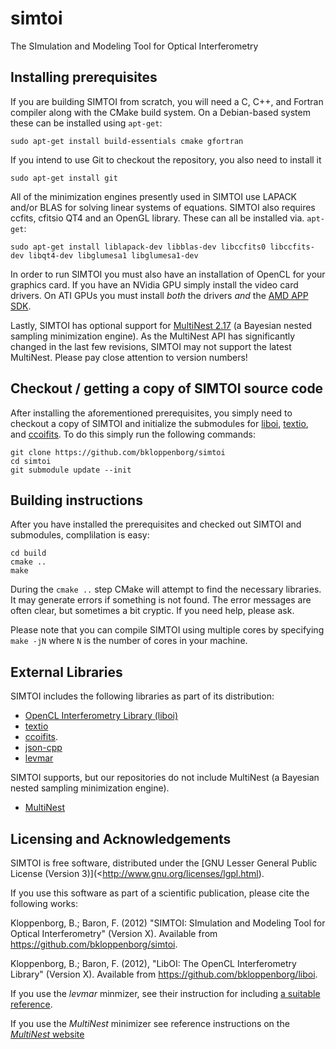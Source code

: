 simtoi
======

The SImulation and Modeling Tool for Optical Interferometry

## Installing prerequisites

If you are building SIMTOI from scratch, you will need a C, C++, and Fortran
compiler along with the CMake build system. On a Debian-based system these
can be installed using `apt-get`:

    sudo apt-get install build-essentials cmake gfortran

If you intend to use Git to checkout the repository, you also need to install it

    sudo apt-get install git

All of the minimization engines presently used in SIMTOI use LAPACK and/or BLAS
for solving linear systems of equations. SIMTOI also requires ccfits, cfitsio
QT4 and an OpenGL library. These can all be installed via. `apt-get`:

    sudo apt-get install liblapack-dev libblas-dev libccfits0 libccfits-dev libqt4-dev libglumesa1 libglumesa1-dev

In order to run SIMTOI you must also have an installation of OpenCL for your graphics
card. If you have an NVidia GPU simply install the video card drivers. On ATI GPUs
you must install *both* the drivers *and* the [AMD APP SDK](http://developer.amd.com/tools/heterogeneous-computing/amd-accelerated-parallel-processing-app-sdk/).

Lastly, SIMTOI has optional support for [MultiNest 2.17](http://ccpforge.cse.rl.ac.uk/gf/project/multinest/)
(a Bayesian nested sampling minimization engine). As the MultiNest API has significantly changed
in the last few revisions, SIMTOI may not support the latest MultiNest. Please pay close attention
to version numbers!

## Checkout / getting a copy of SIMTOI source code

After installing the aforementioned prerequisites, you simply need to checkout
a copy of SIMTOI and initialize the submodules for [liboi](https://github.com/bkloppenborg/liboi),
 [textio](https://github.com/bkloppenborg/textio), and [ccoifits](https://github.com/bkloppenborg/ccoifits).
To do this simply run the following commands:

    git clone https://github.com/bkloppenborg/simtoi
    cd simtoi
    git submodule update --init

## Building instructions

After you have installed the prerequisites and checked out SIMTOI and submodules, complilation
is easy:

    cd build
    cmake ..
    make

During the `cmake ..` step CMake will attempt to find the necessary libraries.
It may generate errors if something is not found. The error messages are often
clear, but sometimes a bit cryptic. If you need help, please ask.

Please note that you can compile SIMTOI using multiple cores by specifying
`make -jN` where `N` is the number of cores in your machine.

## External Libraries

SIMTOI includes the following libraries as part of its distribution:
* [OpenCL Interferometry Library (liboi)](https://github.com/bkloppenborg/liboi)
* [textio](https://github.com/bkloppenborg/textio)
* [ccoifits](https://github.com/bkloppenborg/ccoifits).
* [json-cpp](http://sourceforge.net/projects/jsoncpp/)
* [levmar](http://www.ics.forth.gr/~lourakis/levmar/)

SIMTOI supports, but our repositories do not include MultiNest (a Bayesian nested
sampling minimization engine).
* [MultiNest](http://ccpforge.cse.rl.ac.uk/gf/project/multinest/)

## Licensing and Acknowledgements

SIMTOI is free software, distributed under the [GNU Lesser General Public License (Version 3)](<http://www.gnu.org/licenses/lgpl.html). 

If you use this software as part of a scientific publication, please cite the following works:

Kloppenborg, B.; Baron, F. (2012) "SIMTOI: SImulation and Modeling Tool for Optical Interferometry" (Version X).  Available from  <https://github.com/bkloppenborg/simtoi>.

Kloppenborg, B.; Baron, F. (2012), "LibOI: The OpenCL Interferometry Library"
(Version X). Available from  <https://github.com/bkloppenborg/liboi>.

If you use the _levmar_ minmizer, see their instruction for including [a suitable reference](http://www.ics.forth.gr/~lourakis/levmar/bibentry.html).

If you use the _MultiNest_ minimizer see reference instructions on the [_MultiNest_ website](http://ccpforge.cse.rl.ac.uk/gf/project/multinest/)
